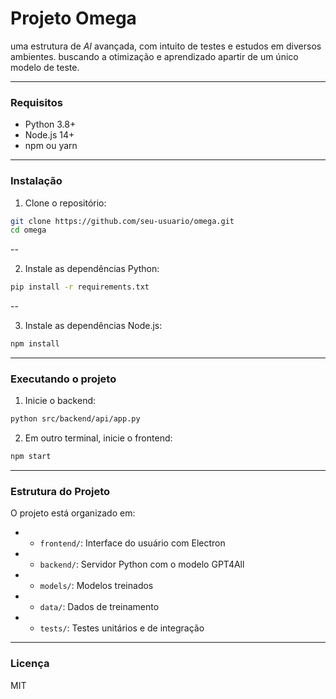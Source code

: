 # Projeto Omega

uma estrutura de *AI* avançada, com intuito de testes e estudos em diversos ambientes. buscando a otimização e aprendizado apartir de um único modelo de teste.

---

### Requisitos

* Python 3.8+
* Node.js 14+
* npm ou yarn

---

### Instalação

1. Clone o repositório:
```bash
git clone https://github.com/seu-usuario/omega.git
cd omega
```
--

2. Instale as dependências Python:
```bash
pip install -r requirements.txt
```
--

3. Instale as dependências Node.js:
```bash
npm install
```
---

### Executando o projeto

1. Inicie o backend:
```bash
python src/backend/api/app.py
```

2. Em outro terminal, inicie o frontend:
```bash
npm start
```
---

### Estrutura do Projeto

O projeto está organizado em:
* - `frontend/`: Interface do usuário com Electron
* - `backend/`: Servidor Python com o modelo GPT4All
* - `models/`: Modelos treinados
* - `data/`: Dados de treinamento
* - `tests/`: Testes unitários e de integração
---

### Licença

MIT 